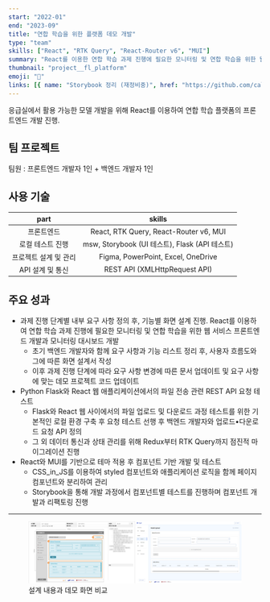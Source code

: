 ```yaml
---
start: "2022-01"
end: "2023-09"
title: "연합 학습을 위한 플랫폼 데모 개발"
type: "team"
skills: ["React", "RTK Query", "React-Router v6", "MUI"]
summary: "React를 이용한 연합 학습 과제 진행에 필요한 모니터링 및 연합 학습을 위한 웹 서비스 프론트엔드 개발"
thumbnail: "project__fl_platform"
emoji: "📲"
links: [{ name: "Storybook 정리 (재정비중)", href: "https://github.com/callmebyneon/elf-client-storybook" }]
---
```


응급실에서 활용 가능한 모델 개발을 위해 React를 이용하여 연합 학습 플랫폼의 프론트엔드 개발 진행.

## 팀 프로젝트

팀원 : 프론트엔드 개발자 1인 + 백엔드 개발자 1인

## 사용 기술

|         part          |                     skills                     |
| :-------------------: | :--------------------------------------------: |
|      프론트엔드       |     React, RTK Query, React-Router v6, MUI     |
|   로컬 테스트 진행    | msw, Storybook (UI 테스트), Flask (API 테스트) |
| 프로젝트 설계 및 관리 |       Figma, PowerPoint, Excel, OneDrive       |
|   API 설계 및 통신    |         REST API (XMLHttpRequest API)         |

## 주요 성과

- 과제 진행 단계별 내부 요구 사항 정의 후, 기능별 화면 설계 진행. React를 이용하여 연합 학습 과제 진행에 필요한 모니터링 및 연합 학습을 위한 웹 서비스 프론트엔드 개발과 모니터링 대시보드 개발
    - 초기 백엔드 개발자와 함께 요구 사항과 기능 리스트 정리 후, 사용자 흐름도와 그에 따른 화면 설계서 작성
    - 이후 과제 진행 단계에 따라 요구 사항 변경에 따른 문서 업데이트 및 요구 사항에 맞는 데모 프로젝트 코드 업데이트
-	Python Flask와 React 웹 애플리케이션에서의 파일 전송 관련 REST API 요청 테스트   
    - Flask와 React 웹 사이에서의 파일 업로드 및 다운로드 과정 테스트를 위한 기본적인 로컬 환경 구축 후 요청 테스트 선행 후 백엔드 개발자와 업로드•다운로드 요청 API 정의
    - 그 외 데이터 통신과 상태 관리를 위해 Redux부터 RTK Query까지 점진적 마이그레이션 진행
-	React와 MUI를 기반으로 테마 적용 후 컴포넌트 기반 개발 및 테스트   
    - CSS_in_JS를 이용하여 styled 컴포넌트와 애플리케이션 로직을 함께 페이지 컴포넌트와 분리하여 관리
    - Storybook을 통해 개발 과정에서 컴포넌트별 테스트를 진행하며 컴포넌트 개발과 리팩토링 진행


---

<figure>
  <img src="./project__fl_screen.jpg" alt="설계 내용과 데모 화면 비교" />
  <figcaption>설계 내용과 데모 화면 비교</figcaption>
</figure>
